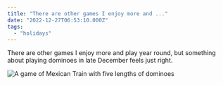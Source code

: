 ```yaml
---
title: "There are other games I enjoy more and ..."
date: "2022-12-27T06:53:10.000Z"
tags: 
  - "holidays"
---
```


There are other games I enjoy more and play year round, but something about playing dominoes in late December feels just right.

![A game of Mexican Train with five lengths of dominoes](images/6afe06da78.jpg)
